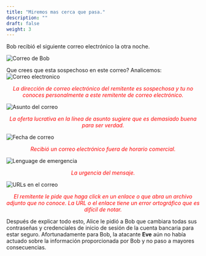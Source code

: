 ```yaml
---
title: "Miremos mas cerca que pasa."
description: ""
draft: false
weight: 3
---
```


Bob recibió el siguiente correo electrónico la otra noche.

![Correo de Bob](../media/email.png?classes=border,shadow)

Que crees que esta sospechoso en este correo? Analicemos:
![Correo electronico](../media/from_address.JPG?classes=border,shadow)

<div style="text-align: center;">
<p style="color:red">
<em>La dirección de correo electrónico del remitente es sospechosa y tu no conoces personalmente a este remitente de correo electrónico.</em></p>
</div>

![Asunto del correo](../media/subject.JPG?classes=border,shadow)

<div style="text-align: center;">
<p style="color:red">
<em>La oferta lucrativa en la línea de asunto sugiere que es demasiado buena para ser verdad.</em></p>
</div>

![Fecha de correo](../media/date.JPG?classes=border,shadow)

<div style="text-align: center;">
<p style="color:red">
<em>Recibió un correo electrónico fuera de horario comercial.</em></p>
</div>

![Lenguage de emergencia](../media/urgency.JPG?classes=border,shadow)

<div style="text-align: center;">
<p style="color:red">
<em>La urgencia del mensaje.</em></p>
</div>

![URLs en el correo](../media/url.JPG?classes=border,shadow)

<div style="text-align: center;">
<p style="color:red">
<em>El remitente le pide que haga click en un enlace o que abra un archivo adjunto que no conoce. La URL o el enlace tiene un error ortográfico que es difícil de notar.</em></p>
</div>

Después de explicar todo esto, Alice le pidió a Bob que cambiara todas sus contraseñas y credenciales de inicio de sesión de la cuenta bancaria para estar seguro. Afortunadamente para Bob, la atacante **Eve** aún no había actuado sobre la información proporcionada por Bob y no paso a mayores consecuencias.
